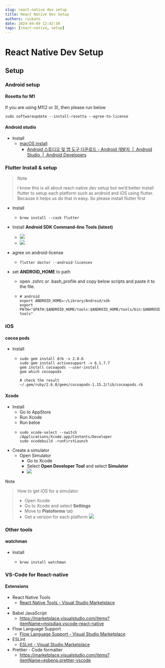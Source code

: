 ```yaml
---
slug: react-native dev setup
title: React Native Dev Setup
authors: ryukato
date: 2024-04-09 12:42:50
tags: [react-native, setup]
---
```


# React Native Dev Setup

## Setup

### Android setup

#### Rosetta for M1

If you are using M1(2 or 3), then please run below

```shell
sudo softwareupdate --install-rosetta --agree-to-license
```

#### Android studio

- Install
  - [macOS install](https://flutter-ko.dev/get-started/install/macos#install-android-studio)
    - [Android 스튜디오 및 앱 도구 다운로드 - Android 개발자  |  Android Studio  |  Android Developers](https://developer.android.com/studio?hl=ko)

### Flutter Install & setup

> Note
>
> I know this is all about react-native dev setup but we’d better install flutter to setup each platform such as android and iOS using flutter. Because it helps us do that in easy.
> So please install flutter first

- Install
  - ```shell
    brew install --cask flutter
    ```
- Install **Android SDK Command-line Tools (latest)**
  - ![](/assets/react-native/sdk-manager-menu.png)
  - ![](/assets/react-native/sdk-tools-install.png)
- agree on android-license
  - ```shell
    flutter doctor --android-licenses
    ```
- set **ANDROID_HOME** to path

  - open .zshrc or .bash_profile and copy below scripts and paste it to the file.
  - ```shell
    # android
    export ANDROID_HOME=~/Library/Android/sdk
    export PATH="$PATH:$ANDROID_HOME/tools:$ANDROID_HOME/tools/bin:$ANDROID_HOME/platform-tools"

    ```

### iOS

#### cocoa pods

- Install

  - ```shell
    sudo gem install drb -v 2.0.6
    sudo gem install activesupport -v 6.1.7.7
    gem install cocoapods --user-install
    gem which cocoapods

    # check the result
    ~/.gem/ruby/2.6.0/gems/cocoapods-1.15.2/lib/cocoapods.rb
    ```

#### Xcode

- Install
  - Go to AppStore
  - Run Xcode
  - Run beloe
  - ```shell
    sudo xcode-select --switch /Applications/Xcode.app/Contents/Developer
    sudo xcodebuild -runFirstLaunch
    ```
- Create a simulator
  - Open Simulator
    - Go to Xcode
    - Select **Open Developer Tool** and select **Simulator**
    - ![](/assets/react-native/xcode-open-simulator.png)

Note

> How to get iOS for a simulator
>
> - Open Xcode
> - Go to Xcode and select **Settings**
> - Move to **Platoforms** tab
> - Get a version for each platform
>   ![](/assets/react-native/install-ios-version.png)

### Other tools

#### watchman

- Install
  - ```shell
    brew install watchman
    ```

### VS-Code for React-native

#### Extensions

- React Native Tools
  - [React Native Tools - Visual Studio Marketplace](https://marketplace.visualstudio.com/items?itemName=msjsdiag.vscode-react-native)
-
- Babel JavaScript
  - https://marketplace.visualstudio.com/items?itemName=msjsdiag.vscode-react-native
- Flow Language Support
  - [Flow Language Support - Visual Studio Marketplace](https://marketplace.visualstudio.com/items?itemName=flowtype.flow-for-vscode)
- ESLint
  - [ESLint - Visual Studio Marketplace](https://marketplace.visualstudio.com/items?itemName=dbaeumer.vscode-eslint)
- Prettier - Code formatter
  - https://marketplace.visualstudio.com/items?itemName=esbenp.prettier-vscode
